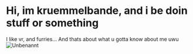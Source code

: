 # Hi, im kruemmelbande, and i be doin stuff or something  

I like vr, and furries... And thats about what u gotta know about me uwu  
![Unbenannt](https://user-images.githubusercontent.com/69861550/219749513-4b5648f5-5d25-4639-9878-1aab181fe199.png)  
